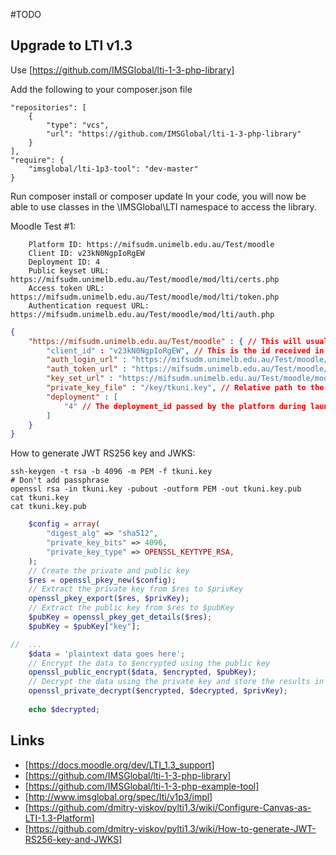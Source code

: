 #TODO


## Upgrade to LTI v1.3

Use [https://github.com/IMSGlobal/lti-1-3-php-library] 

Add the following to your composer.json file
```
"repositories": [
    {
        "type": "vcs",
        "url": "https://github.com/IMSGlobal/lti-1-3-php-library"
    }
],
"require": {
    "imsglobal/lti-1p3-tool": "dev-master"
}
```
Run composer install or composer update In your code, you will now be able to use classes in the \IMSGlobal\LTI namespace to access the library.






Moodle Test #1:
```
    Platform ID: https://mifsudm.unimelb.edu.au/Test/moodle
    Client ID: v23kN0NgpIoRgEW
    Deployment ID: 4
    Public keyset URL: https://mifsudm.unimelb.edu.au/Test/moodle/mod/lti/certs.php
    Access token URL: https://mifsudm.unimelb.edu.au/Test/moodle/mod/lti/token.php
    Authentication request URL: https://mifsudm.unimelb.edu.au/Test/moodle/mod/lti/auth.php
```

```json
{
    "https://mifsudm.unimelb.edu.au/Test/moodle" : { // This will usually look something like 'http://example.com'
        "client_id" : "v23kN0NgpIoRgEW", // This is the id received in the 'aud' during a launch
        "auth_login_url" : "https://mifsudm.unimelb.edu.au/Test/moodle/mod/lti/auth.php", // The platform's OIDC login endpoint
        "auth_token_url" : "https://mifsudm.unimelb.edu.au/Test/moodle/mod/lti/token.php", // The platform's service authorization endpoint
        "key_set_url" : "https://mifsudm.unimelb.edu.au/Test/moodle/mod/lti/certs.php", // The platform's JWKS endpoint
        "private_key_file" : "/key/tkuni.key", // Relative path to the tool's private key
        "deployment" : [
            "4" // The deployment_id passed by the platform during launch
        ]
    }
}
```




How to generate JWT RS256 key and JWKS:

    ssh-keygen -t rsa -b 4096 -m PEM -f tkuni.key
    # Don't add passphrase
    openssl rsa -in tkuni.key -pubout -outform PEM -out tkuni.key.pub
    cat tkuni.key
    cat tkuni.key.pub

```php
    $config = array(
        "digest_alg" => "sha512",
        "private_key_bits" => 4096,
        "private_key_type" => OPENSSL_KEYTYPE_RSA,
    );
    // Create the private and public key
    $res = openssl_pkey_new($config);
    // Extract the private key from $res to $privKey
    openssl_pkey_export($res, $privKey);
    // Extract the public key from $res to $pubKey
    $pubKey = openssl_pkey_get_details($res);
    $pubKey = $pubKey["key"];

//  ...
    $data = 'plaintext data goes here';
    // Encrypt the data to $encrypted using the public key
    openssl_public_encrypt($data, $encrypted, $pubKey);
    // Decrypt the data using the private key and store the results in $decrypted
    openssl_private_decrypt($encrypted, $decrypted, $privKey);
    
    echo $decrypted;
```






## Links

  - [https://docs.moodle.org/dev/LTI_1.3_support]
  - [https://github.com/IMSGlobal/lti-1-3-php-library]
  - [https://github.com/IMSGlobal/lti-1-3-php-example-tool]
  - [http://www.imsglobal.org/spec/lti/v1p3/impl]
  - [https://github.com/dmitry-viskov/pylti1.3/wiki/Configure-Canvas-as-LTI-1.3-Platform]
  - [https://github.com/dmitry-viskov/pylti1.3/wiki/How-to-generate-JWT-RS256-key-and-JWKS]






